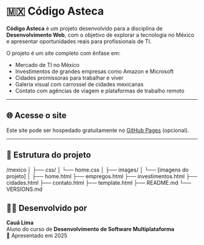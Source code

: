 # 🇲🇽 Código Asteca

**Código Asteca** é um projeto desenvolvido para a disciplina de **Desenvolvimento Web**, com o objetivo de explorar a tecnologia no México e apresentar oportunidades reais para profissionais de TI.

O projeto é um site completo com ênfase em:
- Mercado de TI no México
- Investimentos de grandes empresas como Amazon e Microsoft
- Cidades promissoras para trabalhar e viver
- Galeria visual com carrossel de cidades mexicanas
- Contato com agências de viagem e plataformas de trabalho remoto

---

## 🌐 Acesse o site
Este site pode ser hospedado gratuitamente no [GitHub Pages](https://pages.github.com/) (opcional).

---

## 📁 Estrutura do projeto

/mexico │ ├── css/ │ └── home.css │ ├── images/ │ └── [imagens do projeto] │ ├── home.html ├── empregos.html ├── investimentos.html ├── cidades.html ├── contato.html ├── template.html ├── README.md └── VERSIONS.md

## 👨‍💻 Desenvolvido por
**Cauã Lima**  
Aluno do curso de **Desenvolvimento de Software Multiplataforma**  
📍 Apresentado em 2025
